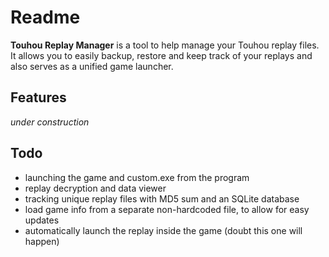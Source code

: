 # Readme

**Touhou Replay Manager** is a tool to help manage your Touhou replay files. It allows you to easily backup, restore and keep track of your replays and also serves as a unified game launcher.

## Features

*under construction*

## Todo

- launching the game and custom.exe from the program
- replay decryption and data viewer
- tracking unique replay files with MD5 sum and an SQLite database
- load game info from a separate non-hardcoded file, to allow for easy updates
- automatically launch the replay inside the game (doubt this one will happen)